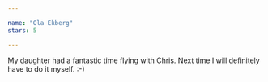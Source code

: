 ```yaml
---

name: "Ola Ekberg"
stars: 5

---
```


  <p>
    My daughter had a fantastic time flying with Chris. Next time I will definitely have to do it myself. :-)
  </p>